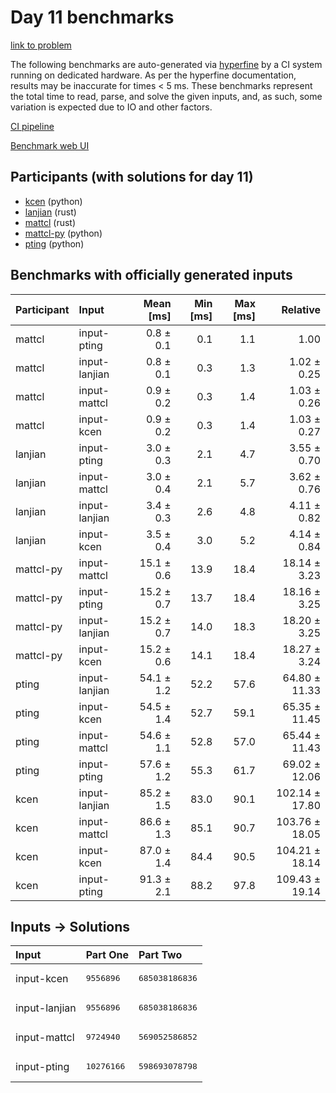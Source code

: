 # Day 11 benchmarks

[link to problem](https://adventofcode.com/2023/day/11)

The following benchmarks are auto-generated via
[hyperfine](https://github.com/sharkdp/hyperfine) by a CI system running on
dedicated hardware. As per the hyperfine documentation, results may be
inaccurate for times < 5 ms. These benchmarks represent the total time to read,
parse, and solve the given inputs, and, as such, some variation is expected due
to IO and other factors.

[CI pipeline](http://ci.papercode.net:8080/teams/main/pipelines/aoc2023)

[Benchmark web UI](https://aoc.ancalagon.black)


## Participants (with solutions for day 11)

- [kcen](https://github.com/kcen/aoc2023) (python)
- [lanjian](https://github.com/lanjian/aoc-2023) (rust)
- [mattcl](https://github.com/mattcl/aoc2023) (rust)
- [mattcl-py](https://github.com/mattcl/aoc2023-py) (python)
- [pting](https://github.com/pting/aoc2023) (python)


## Benchmarks with officially generated inputs

| Participant | Input | Mean [ms] | Min [ms] | Max [ms] | Relative |
|:---|:---|---:|---:|---:|---:|
| mattcl | input-pting | 0.8 ± 0.1 | 0.1 | 1.1 | 1.00 |
| mattcl | input-lanjian | 0.8 ± 0.1 | 0.3 | 1.3 | 1.02 ± 0.25 |
| mattcl | input-mattcl | 0.9 ± 0.2 | 0.3 | 1.4 | 1.03 ± 0.26 |
| mattcl | input-kcen | 0.9 ± 0.2 | 0.3 | 1.4 | 1.03 ± 0.27 |
| lanjian | input-pting | 3.0 ± 0.3 | 2.1 | 4.7 | 3.55 ± 0.70 |
| lanjian | input-mattcl | 3.0 ± 0.4 | 2.1 | 5.7 | 3.62 ± 0.76 |
| lanjian | input-lanjian | 3.4 ± 0.3 | 2.6 | 4.8 | 4.11 ± 0.82 |
| lanjian | input-kcen | 3.5 ± 0.4 | 3.0 | 5.2 | 4.14 ± 0.84 |
| mattcl-py | input-mattcl | 15.1 ± 0.6 | 13.9 | 18.4 | 18.14 ± 3.23 |
| mattcl-py | input-pting | 15.2 ± 0.7 | 13.7 | 18.4 | 18.16 ± 3.25 |
| mattcl-py | input-lanjian | 15.2 ± 0.7 | 14.0 | 18.3 | 18.20 ± 3.25 |
| mattcl-py | input-kcen | 15.2 ± 0.6 | 14.1 | 18.4 | 18.27 ± 3.24 |
| pting | input-lanjian | 54.1 ± 1.2 | 52.2 | 57.6 | 64.80 ± 11.33 |
| pting | input-kcen | 54.5 ± 1.4 | 52.7 | 59.1 | 65.35 ± 11.45 |
| pting | input-mattcl | 54.6 ± 1.1 | 52.8 | 57.0 | 65.44 ± 11.43 |
| pting | input-pting | 57.6 ± 1.2 | 55.3 | 61.7 | 69.02 ± 12.06 |
| kcen | input-lanjian | 85.2 ± 1.5 | 83.0 | 90.1 | 102.14 ± 17.80 |
| kcen | input-mattcl | 86.6 ± 1.3 | 85.1 | 90.7 | 103.76 ± 18.05 |
| kcen | input-kcen | 87.0 ± 1.4 | 84.4 | 90.5 | 104.21 ± 18.14 |
| kcen | input-pting | 91.3 ± 2.1 | 88.2 | 97.8 | 109.43 ± 19.14 |


## Inputs -> Solutions

| Input | Part One | Part Two |
|:---|:---|:---|
|input-kcen|<pre>9556896</pre>|<pre>685038186836</pre>|
|input-lanjian|<pre>9556896</pre>|<pre>685038186836</pre>|
|input-mattcl|<pre>9724940</pre>|<pre>569052586852</pre>|
|input-pting|<pre>10276166</pre>|<pre>598693078798</pre>|